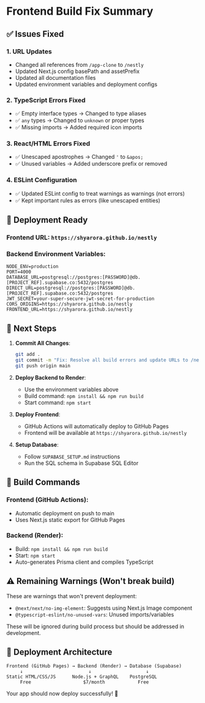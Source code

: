 # Frontend Build Fix Summary

## ✅ **Issues Fixed**

### 1. **URL Updates**

- Changed all references from `/app-clone` to `/nestly`
- Updated Next.js config basePath and assetPrefix
- Updated all documentation files
- Updated environment variables and deployment configs

### 2. **TypeScript Errors Fixed**

- ✅ Empty interface types → Changed to type aliases
- ✅ `any` types → Changed to `unknown` or proper types
- ✅ Missing imports → Added required icon imports

### 3. **React/HTML Errors Fixed**

- ✅ Unescaped apostrophes → Changed `'` to `&apos;`
- ✅ Unused variables → Added underscore prefix or removed

### 4. **ESLint Configuration**

- ✅ Updated ESLint config to treat warnings as warnings (not errors)
- ✅ Kept important rules as errors (like unescaped entities)

## 🚀 **Deployment Ready**

### Frontend URL: `https://shyarora.github.io/nestly`

### Backend Environment Variables:

```
NODE_ENV=production
PORT=4000
DATABASE_URL=postgresql://postgres:[PASSWORD]@db.[PROJECT_REF].supabase.co:5432/postgres
DIRECT_URL=postgresql://postgres:[PASSWORD]@db.[PROJECT_REF].supabase.co:5432/postgres
JWT_SECRET=your-super-secure-jwt-secret-for-production
CORS_ORIGINS=https://shyarora.github.io/nestly
FRONTEND_URL=https://shyarora.github.io/nestly
```

## 📝 **Next Steps**

1. **Commit All Changes**:

   ```bash
   git add .
   git commit -m "Fix: Resolve all build errors and update URLs to /nestly"
   git push origin main
   ```

2. **Deploy Backend to Render**:

   - Use the environment variables above
   - Build command: `npm install && npm run build`
   - Start command: `npm start`

3. **Deploy Frontend**:

   - GitHub Actions will automatically deploy to GitHub Pages
   - Frontend will be available at `https://shyarora.github.io/nestly`

4. **Setup Database**:
   - Follow `SUPABASE_SETUP.md` instructions
   - Run the SQL schema in Supabase SQL Editor

## 🔧 **Build Commands**

### Frontend (GitHub Actions):

- Automatic deployment on push to main
- Uses Next.js static export for GitHub Pages

### Backend (Render):

- Build: `npm install && npm run build`
- Start: `npm start`
- Auto-generates Prisma client and compiles TypeScript

## ⚠️ **Remaining Warnings** (Won't break build)

These are warnings that won't prevent deployment:

- `@next/next/no-img-element`: Suggests using Next.js Image component
- `@typescript-eslint/no-unused-vars`: Unused imports/variables

These will be ignored during build process but should be addressed in development.

## 🎯 **Deployment Architecture**

```
Frontend (GitHub Pages) → Backend (Render) → Database (Supabase)
     ↓                        ↓                    ↓
Static HTML/CSS/JS      Node.js + GraphQL    PostgreSQL
     Free                   $7/month            Free
```

Your app should now deploy successfully! 🚀
